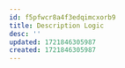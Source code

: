 ```yaml
---
id: f5pfwcr8a4f3edqimcxorb9
title: Description Logic
desc: ''
updated: 1721846305987
created: 1721846305987
---
```

